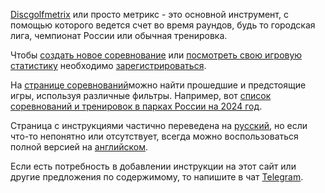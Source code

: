 [Discgolfmetrix](https://discgolfmetrix.com/&locale=ru) или просто метрикс - это основной инструмент, с помощью которого ведется счет во время раундов, будь то городская лига, чемпионат России или обычная тренировка.

Чтобы [создать новое соревнование](https://discgolfmetrix.com/?u=competition_add_type&competitiontype=2&locale=ru) или [посмотреть свою игровую статистику](https://discgolfmetrix.com/?u=mystat&locale=ru) необходимо [зарегистрироваться](https://discgolfmetrix.com/?u=login#panel2).

На [странице соревнований](https://discgolfmetrix.com/?locale=ru&u=competitions_all)можно найти прошедшие и предстоящие игры, используя различные фильтры. Например, вот [список соревнований и тренировок в парках России на 2024 год](https://discgolfmetrix.com/?locale=ru&u=competitions_all&view=&competition_name=&period=currentyear&date1=2024-01-01&date2=2024-12-31&my_country=&registration_open=&registration_date1=&registration_date2=&country_code=RU&my_club=&club_type=&club_id=&association_id=0&close_to_me=&area=&city=&course_id=&type=&division=&my=&view=&sort_name=&sort_order=&my_all=&from=1&to=30).

Страница с инструкциями частично переведена на [русский](https://discgolfmetrix.com/?u=rule&ID=2&locale=ru), но если что-то непонятно или отсутствует, всегда можно воспользоваться полной версией на [английском](https://discgolfmetrix.com/?u=rule&ID=2&locale=en). 

Если есть потребность в добавлении инструкции на этот сайт или другие предложения по содержимому, то напишите в чат [Telegram](https://t.me/+BTFiRCqea1U5YTEy).

